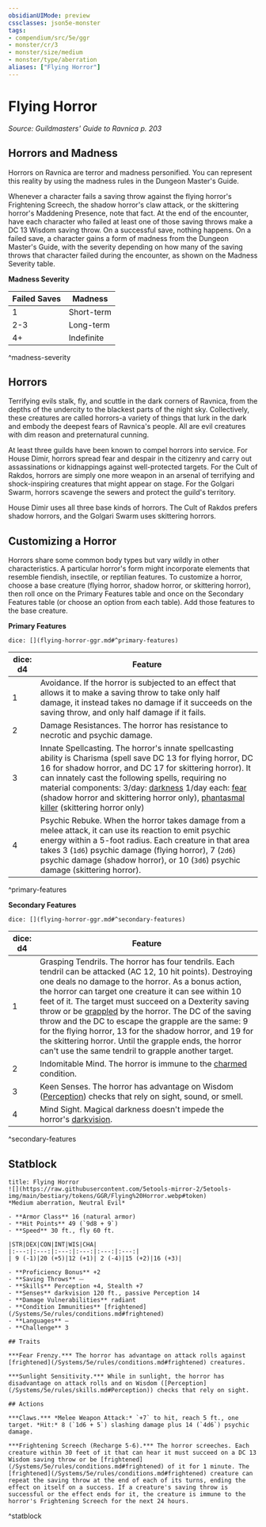 ```yaml
---
obsidianUIMode: preview
cssclasses: json5e-monster
tags:
- compendium/src/5e/ggr
- monster/cr/3
- monster/size/medium
- monster/type/aberration
aliases: ["Flying Horror"]
---
```

# Flying Horror
*Source: Guildmasters' Guide to Ravnica p. 203*  

## Horrors and Madness

Horrors on Ravnica are terror and madness personified. You can represent this reality by using the madness rules in the Dungeon Master's Guide.

Whenever a character fails a saving throw against the flying horror's Frightening Screech, the shadow horror's claw attack, or the skittering horror's Maddening Presence, note that fact. At the end of the encounter, have each character who failed at least one of those saving throws make a DC 13 Wisdom saving throw. On a successful save, nothing happens. On a failed save, a character gains a form of madness from the Dungeon Master's Guide, with the severity depending on how many of the saving throws that character failed during the encounter, as shown on the Madness Severity table.

**Madness Severity**

| Failed Saves | Madness |
|--------------|---------|
| 1 | Short-term |
| 2-3 | Long-term |
| 4+ | Indefinite |
^madness-severity

## Horrors

Terrifying evils stalk, fly, and scuttle in the dark corners of Ravnica, from the depths of the undercity to the blackest parts of the night sky. Collectively, these creatures are called horrors-a variety of things that lurk in the dark and embody the deepest fears of Ravnica's people. All are evil creatures with dim reason and preternatural cunning.

At least three guilds have been known to compel horrors into service. For House Dimir, horrors spread fear and despair in the citizenry and carry out assassinations or kidnappings against well-protected targets. For the Cult of Rakdos, horrors are simply one more weapon in an arsenal of terrifying and shock-inspiring creatures that might appear on stage. For the Golgari Swarm, horrors scavenge the sewers and protect the guild's territory.

House Dimir uses all three base kinds of horrors. The Cult of Rakdos prefers shadow horrors, and the Golgari Swarm uses skittering horrors.

## Customizing a Horror

Horrors share some common body types but vary wildly in other characteristics. A particular horror's form might incorporate elements that resemble fiendish, insectile, or reptilian features. To customize a horror, choose a base creature (flying horror, shadow horror, or skittering horror), then roll once on the Primary Features table and once on the Secondary Features table (or choose an option from each table). Add those features to the base creature.


**Primary Features**

`dice: [](flying-horror-ggr.md#^primary-features)`

| dice: d4 | Feature |
|----------|---------|
| 1 | Avoidance. If the horror is subjected to an effect that allows it to make a saving throw to take only half damage, it instead takes no damage if it succeeds on the saving throw, and only half damage if it fails. |
| 2 | Damage Resistances. The horror has resistance to necrotic and psychic damage. |
| 3 | Innate Spellcasting. The horror's innate spellcasting ability is Charisma (spell save DC 13 for flying horror, DC 16 for shadow horror, and DC 17 for skittering horror). It can innately cast the following spells, requiring no material components: 3/day: [darkness](/Systems/5e/spells/darkness.md) 1/day each: [fear](/Systems/5e/spells/fear.md) (shadow horror and skittering horror only), [phantasmal killer](/Systems/5e/spells/phantasmal-killer.md) (skittering horror only) |
| 4 | Psychic Rebuke. When the horror takes damage from a melee attack, it can use its reaction to emit psychic energy within a 5-foot radius. Each creature in that area takes 3 (`1d6`) psychic damage (flying horror), 7 (`2d6`) psychic damage (shadow horror), or 10 (`3d6`) psychic damage (skittering horror). |
^primary-features

**Secondary Features**

`dice: [](flying-horror-ggr.md#^secondary-features)`

| dice: d4 | Feature |
|----------|---------|
| 1 | Grasping Tendrils. The horror has four tendrils. Each tendril can be attacked (AC 12, 10 hit points). Destroying one deals no damage to the horror. As a bonus action, the horror can target one creature it can see within 10 feet of it. The target must succeed on a Dexterity saving throw or be [grappled](/Systems/5e/rules/conditions.md#grappled) by the horror. The DC of the saving throw and the DC to escape the grapple are the same: 9 for the flying horror, 13 for the shadow horror, and 19 for the skittering horror. Until the grapple ends, the horror can't use the same tendril to grapple another target. |
| 2 | Indomitable Mind. The horror is immune to the [charmed](/Systems/5e/rules/conditions.md#charmed) condition. |
| 3 | Keen Senses. The horror has advantage on Wisdom ([Perception](/Systems/5e/rules/skills.md#Perception)) checks that rely on sight, sound, or smell. |
| 4 | Mind Sight. Magical darkness doesn't impede the horror's [darkvision](/Systems/5e/rules/senses.md#darkvision). |
^secondary-features

## Statblock

```ad-statblock
title: Flying Horror
![](https://raw.githubusercontent.com/5etools-mirror-2/5etools-img/main/bestiary/tokens/GGR/Flying%20Horror.webp#token)
*Medium aberration, Neutral Evil*

- **Armor Class** 16 (natural armor)
- **Hit Points** 49 (`9d8 + 9`)
- **Speed** 30 ft., fly 60 ft.

|STR|DEX|CON|INT|WIS|CHA|
|:---:|:---:|:---:|:---:|:---:|:---:|
| 9 (-1)|20 (+5)|12 (+1)| 2 (-4)|15 (+2)|16 (+3)|

- **Proficiency Bonus** +2
- **Saving Throws** ⏤
- **Skills** Perception +4, Stealth +7
- **Senses** darkvision 120 ft., passive Perception 14
- **Damage Vulnerabilities** radiant
- **Condition Immunities** [frightened](/Systems/5e/rules/conditions.md#frightened)
- **Languages** —
- **Challenge** 3

## Traits

***Fear Frenzy.*** The horror has advantage on attack rolls against [frightened](/Systems/5e/rules/conditions.md#frightened) creatures.

***Sunlight Sensitivity.*** While in sunlight, the horror has disadvantage on attack rolls and on Wisdom ([Perception](/Systems/5e/rules/skills.md#Perception)) checks that rely on sight.

## Actions

***Claws.*** *Melee Weapon Attack:* `+7` to hit, reach 5 ft., one target. *Hit:* 8 (`1d6 + 5`) slashing damage plus 14 (`4d6`) psychic damage.

***Frightening Screech (Recharge 5-6).*** The horror screeches. Each creature within 30 feet of it that can hear it must succeed on a DC 13 Wisdom saving throw or be [frightened](/Systems/5e/rules/conditions.md#frightened) of it for 1 minute. The [frightened](/Systems/5e/rules/conditions.md#frightened) creature can repeat the saving throw at the end of each of its turns, ending the effect on itself on a success. If a creature's saving throw is successful or the effect ends for it, the creature is immune to the horror's Frightening Screech for the next 24 hours.
```
^statblock